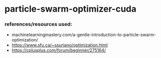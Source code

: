 # particle-swarm-optimizer-cuda

### references/resources used:
- machinelearningmastery.com/a-gentle-introduction-to-particle-swarm-optimization/
- https://www.sfu.ca/~ssurjano/optimization.html
- https://cplusplus.com/forum/beginner/275164/
